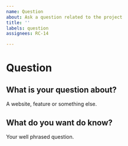 ```yaml
---
name: Question
about: Ask a question related to the project
title: ''
labels: question
assignees: RC-14

---
```


# Question

## What is your question about?
A website, feature or something else.

## What do you want do know?
Your well phrased question.
